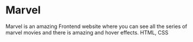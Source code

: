 # Marvel
Marvel is an amazing Frontend website where you can see all the series of marvel movies and there is amazing and hover effects. 
HTML, CSS
